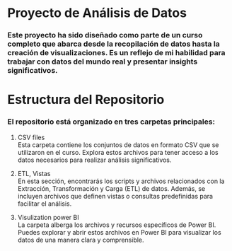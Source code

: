 # Proyecto de Análisis de Datos
### Este proyecto ha sido diseñado como parte de un curso completo que abarca desde la recopilación de datos hasta la creación de visualizaciones. Es un reflejo de mi habilidad para trabajar con datos del mundo real y presentar insights significativos.

# Estructura del Repositorio
### El repositorio está organizado en tres carpetas principales:

1. CSV files  
Esta carpeta contiene los conjuntos de datos en formato CSV que se utilizaron en el curso. Explora estos archivos para tener acceso a los datos necesarios para realizar análisis significativos.

2. ETL, Vistas  
En esta sección, encontrarás los scripts y archivos relacionados con la Extracción, Transformación y Carga (ETL) de datos. Además, se incluyen archivos que definen vistas o consultas predefinidas para facilitar el análisis.

3. Visulization power BI  
La carpeta alberga los archivos y recursos específicos de Power BI. Puedes explorar y abrir estos archivos en Power BI para visualizar los datos de una manera clara y comprensible.
